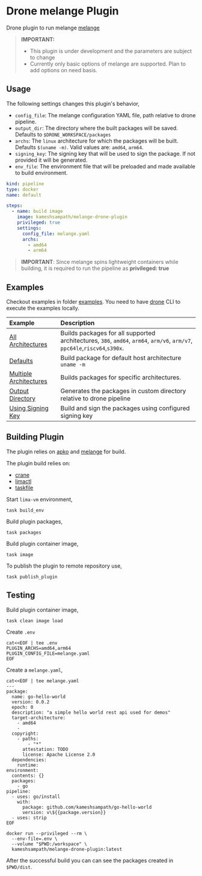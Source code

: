 # Drone melange Plugin

Drone plugin to run melange [melange](https://github.com/chainguard-dev/melange)

> **IMPORTANT:**
>
> - This plugin is under development and the parameters are subject to change
> - Currently only basic options of melange are supported. Plan to add options on need basis.

## Usage

The following settings changes this plugin's behavior,

- `config_file`: The melange configuration YAML file, path relative to drone pipeline.
- `output_dir`: The directory where the built packages will be saved. Defaults to `$DRONE_WORKSPACE/packages`
- `archs`: The `linux` architecture for which the packages will be built. Defaults `$(uname -m)`. Valid values are: `amd64`, `arm64`.
- `signing_key`: The signing key that will be used to sign the package. If not provided it will be generated.
- `env_file`: The environment file that will be preloaded and made available to build environment.

```yaml
kind: pipeline
type: docker
name: default

steps:
  - name: build image
    image: kameshsampath/melange-drone-plugin
    privileged: true
    settings:
      config_file: melange.yaml
      archs:
        - amd64
        - arm64
```

> **IMPORTANT**: Since melange spins lightweight containers while building, it is required to run the pipeline as **privileged: true**

## Examples

Checkout examples in folder [examples](./examples/). You need to have [drone](https://docs.drone.io/cli/install/) CLI to execute the examples locally.

| Example                                                     | Description                                                                                                                |
| :---------------------------------------------------------- | :------------------------------------------------------------------------------------------------------------------------- |
| [All Architectures](./examples/all-architectures/README.md) | Builds packages for all supported architectures, `386`, `amd64`, `arm64`, `arm/v6`, `arm/v7`, `ppc64le`,`riscv64`,`s390x`. |
| [Defaults](./examples/defaults/README.md)                   | Build package for default host architecture `uname -m`                                                                     |
| [Multiple Architectures](./examples/multi-arch/README.md)   | Builds packages for specific architectures.                                                                                |
| [Output Directory](./examples/output-dir/README.md)         | Generates the packages in custom directory relative to drone pipeline                                                      |
| [Using Signing Key](./examples/use-signing-key/README.md)   | Build and sign the packages using configured signing key                                                                   |

## Building Plugin

The plugin relies on [apko](https://github.com/chainguard-dev/apko) and [melange](https://github.com/chainguard-dev/melange) for build.

The plugin build relies on:

- [crane](https://github.com/google/go-containerregistry)
- [limactl](https://github.com/lima-vm/lima)
- [taskfile](https://taskfile.dev)

Start `lima-vm` environment,

```shell
task build_env
```

Build plugin packages,

```shell
task packages
```

Build plugin container image,

```shell
task image
```

To publish the plugin to remote repository use,

```shell
task publish_plugin
```

## Testing

Build plugin container image,

```shell
task clean image load
```

Create `.env`

```shell
cat<<EOF | tee .env
PLUGIN_ARCHS=amd64,arm64
PLUGIN_CONFIG_FILE=melange.yaml
EOF
```

Create a `melange.yaml`,

```shell
cat<<EOF | tee melange.yaml
---
package:
  name: go-hello-world
  version: 0.0.2
  epoch: 0
  description: "a simple hello world rest api used for demos"
  target-architecture:
    - amd64
    -
  copyright:
    - paths:
        - "*"
      attestation: TODO
      license: Apache License 2.0
  dependencies:
    runtime:
environment:
  contents: {}
  packages:
    - go
pipeline:
  - uses: go/install
    with:
      package: github.com/kameshsampath/go-hello-world
      version: v\${{package.version}}
  - uses: strip
EOF
```

```shell
docker run --privileged --rm \
  --env-file=.env \
  --volume "$PWD:/workspace" \
  kameshsampath/melange-drone-plugin:latest
```

After the successful build you can can see the packages created in `$PWD/dist`.
